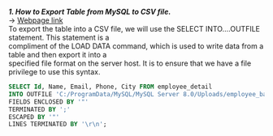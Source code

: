***1. How to Export Table from MySQL  to CSV file.*** <br>
-> [Webpage link](https://www.javatpoint.com/mysql-export-table-to-cvs)<br>
   To export the table into a CSV file, we will use the SELECT INTO....OUTFILE statement. This statement is a <br>compliment of the LOAD DATA command, which is used to write data from a table and then export it into a <br>specified file format on the server host. It is to ensure that we have a file privilege to use this syntax.


   ```sql
   SELECT Id, Name, Email, Phone, City FROM employee_detail  
   INTO OUTFILE 'C:/ProgramData/MySQL/MySQL Server 8.0/Uploads/employee_backup.csv'   
   FIELDS ENCLOSED BY '"'   
   TERMINATED BY ';'   
   ESCAPED BY '"'   
   LINES TERMINATED BY '\r\n';  
```


